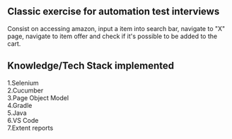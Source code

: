 ## Classic exercise for automation test interviews

Consist on accessing amazon, input a item into search bar, navigate to "X" page, navigate to item offer and check if it's possible to be added to the cart.

## Knowledge/Tech Stack implemented

1.Selenium
<br>2.Cucumber
<br>3.Page Object Model
<br>4.Gradle
<br>5.Java
<br>6.VS Code
<br>7.Extent reports
